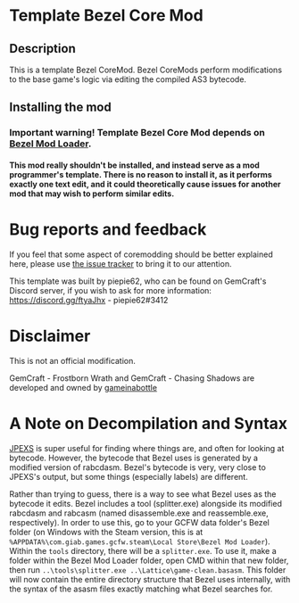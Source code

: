 # Template Bezel Core Mod

## Description
This is a template Bezel CoreMod. Bezel CoreMods perform modifications to the base game's logic via editing the compiled AS3 bytecode.

## Installing the mod
### Important warning! Template Bezel Core Mod depends on [Bezel Mod Loader](https://github.com/gemforce-team/BezelModLoader).
#### This mod really shouldn't be installed, and instead serve as a mod programmer's template. There is no reason to install it, as it performs exactly one text edit, and it could theoretically cause issues for another mod that may wish to perform similar edits.

# Bug reports and feedback
If you feel that some aspect of coremodding should be better explained here, please use [the issue tracker](https://github.com/gemforce-team/TemplateBezelCoreMod/issues) to bring it to our attention.

This template was built by piepie62, who can be found on GemCraft's Discord server, if you wish to ask for more information: https://discord.gg/ftyaJhx - piepie62#3412

# Disclaimer
This is not an official modification.

GemCraft - Frostborn Wrath and GemCraft - Chasing Shadows are developed and owned by [gameinabottle](http://gameinabottle.com/)

# A Note on Decompilation and Syntax
[JPEXS](https://github.com/jindrapetrik/jpexs-decompiler) is super useful for finding where things are, and often for looking at bytecode. However, the bytecode that Bezel uses is generated by a modified version of rabcdasm. Bezel's bytecode is very, very close to JPEXS's output, but some things (especially labels) are different.

Rather than trying to guess, there is a way to see what Bezel uses as the bytecode it edits. Bezel includes a tool (splitter.exe) alongside its modified rabcdasm and rabcasm (named disassemble.exe and reassemble.exe, respectively). In order to use this, go to your GCFW data folder's Bezel folder (on Windows with the Steam version, this is at `%APPDATA%\com.giab.games.gcfw.steam\Local Store\Bezel Mod Loader`). Within the `tools` directory, there will be a `splitter.exe`. To use it, make a folder within the Bezel Mod Loader folder, open CMD within that new folder, then run `..\tools\splitter.exe ..\Lattice\game-clean.basasm`. This folder will now contain the entire directory structure that Bezel uses internally, with the syntax of the asasm files exactly matching what Bezel searches for.
